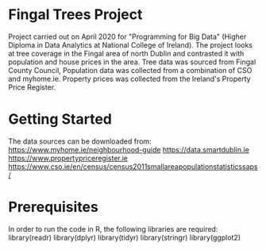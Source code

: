 # Fingal Trees Project
Project carried out on April 2020 for "Programming for Big Data" (Higher Diploma in Data Analytics at National College of Ireland). The project looks at tree coverage in the Fingal area of north Dublin and contrasted it with population and house prices in the area. Tree data was sourced from Fingal County Council, Population data was collected from a combination of CSO and myhome.ie. Property prices was collected from the Ireland's Property Price Register. 

# Getting Started
The data sources can be downloaded from: 
https://www.myhome.ie/neighbourhood-guide
https://data.smartdublin.ie
https://www.propertypriceregister.ie
https://www.cso.ie/en/census/census2011smallareapopulationstatisticssaps/


# Prerequisites
In order to run the code in R, the following libraries are required: 
library(readr)
library(dplyr)
library(tidyr)
library(stringr)
library(ggplot2)

